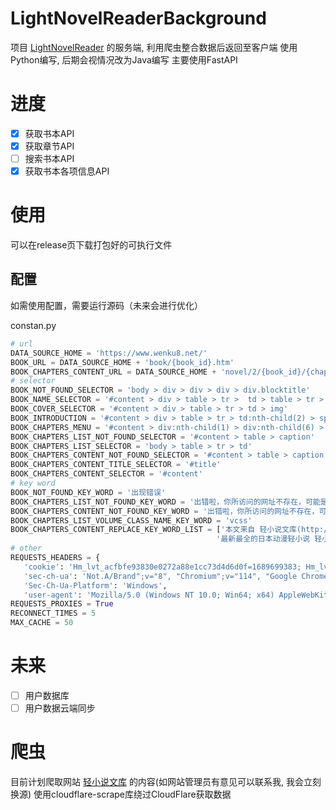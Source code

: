 # LightNovelReaderBackground
 项目 [LightNovelReader](https://github.com/dmzz-yyhyy/LightNovelReader) 的服务端, 利用爬虫整合数据后返回至客户端
 使用Python编写, 后期会视情况改为Java编写
 主要使用FastAPI
# 进度
 - [x] 获取书本API
 - [x] 获取章节API
 - [ ] 搜索书本API
 - [x] 获取书本各项信息API
# 使用
可以在release页下载打包好的可执行文件
## 配置
如需使用配置，需要运行源码（未来会进行优化）

constan.py
 ``` python
# url
DATA_SOURCE_HOME = 'https://www.wenku8.net/'
BOOK_URL = DATA_SOURCE_HOME + 'book/{book_id}.htm'
BOOK_CHAPTERS_CONTENT_URL = DATA_SOURCE_HOME + 'novel/2/{book_id}/{chapter_id}.htm'
# selector
BOOK_NOT_FOUND_SELECTOR = 'body > div > div > div > div.blocktitle'
BOOK_NAME_SELECTOR = '#content > div > table > tr >  td > table > tr > td > span > b'
BOOK_COVER_SELECTOR = '#content > div > table > tr > td > img'
BOOK_INTRODUCTION = '#content > div > table > tr > td:nth-child(2) > span:nth-child(13)'
BOOK_CHAPTERS_MENU = '#content > div:nth-child(1) > div:nth-child(6) > div > span:nth-child(1) > fieldset > div > a'
BOOK_CHAPTERS_LIST_NOT_FOUND_SELECTOR = '#content > table > caption'
BOOK_CHAPTERS_LIST_SELECTOR = 'body > table > tr > td'
BOOK_CHAPTERS_CONTENT_NOT_FOUND_SELECTOR = '#content > table > caption'
BOOK_CHAPTERS_CONTENT_TITLE_SELECTOR = '#title'
BOOK_CHAPTERS_CONTENT_SELECTOR = '#content'
# key word
BOOK_NOT_FOUND_KEY_WORD = '出现错误'
BOOK_CHAPTERS_LIST_NOT_FOUND_KEY_WORD = '出错啦，你所访问的网址不存在，可能是该小说已经更换版本，请你在本站重新查找'
BOOK_CHAPTERS_CONTENT_NOT_FOUND_KEY_WORD = '出错啦，你所访问的网址不存在，可能是该小说已经更换版本，请你在本站重新查找'
BOOK_CHAPTERS_LIST_VOLUME_CLASS_NAME_KEY_WORD = 'vcss'
BOOK_CHAPTERS_CONTENT_REPLACE_KEY_WORD_LIST = ['本文来自 轻小说文库(http://www.wenku8.com)',
                                               '最新最全的日本动漫轻小说 轻小说文库(http://www.wenku8.com) 为你一网打尽！']
# other
REQUESTS_HEADERS = {
    'cookie': 'Hm_lvt_acfbfe93830e0272a88e1cc73d4d6d0f=1689699383; Hm_lvt_d72896ddbf8d27c750e3b365ea2fc902=1689599799,1689699383; Hm_lpvt_acfbfe93830e0272a88e1cc73d4d6d0f=1689700321; cf_clearance=JGfSQ1POKy_Y_AQEyF_TIniYg.u.dAY7uGOYdHDBrL4-1689700322-0-0.2.1689700322; jieqiVisitId=article_articleviews%3D2152; PHPSESSID=9f0c1944571bd0325f49e333db9776a0; jieqiUserInfo=jieqiUserId%3D1125456%2CjieqiUserName%3Dyyhyy%2CjieqiUserGroup%3D3%2CjieqiUserVip%3D0%2CjieqiUserPassword%3Deb62861281462fd923fb99218735fef0%2CjieqiUserName_un%3Dyyhyy%2CjieqiUserHonor_un%3D%26%23x666E%3B%26%23x901A%3B%26%23x4F1A%3B%26%23x5458%3B%2CjieqiUserGroupName_un%3D%26%23x666E%3B%26%23x901A%3B%26%23x4F1A%3B%26%23x5458%3B%2CjieqiUserLogin%3D1689700457; jieqiVisitInfo=jieqiUserLogin%3D1689700457%2CjieqiUserId%3D1125456; Hm_lpvt_d72896ddbf8d27c750e3b365ea2fc902=1689700460',
    'sec-ch-ua': 'Not.A/Brand";v="8", "Chromium";v="114", "Google Chrome";v="114',
    'Sec-Ch-Ua-Platform': 'Windows',
    'user-agent': 'Mozilla/5.0 (Windows NT 10.0; Win64; x64) AppleWebKit/537.36 (KHTML, like Gecko) Chrome/114.0.0.0 Safari/537.36'}
REQUESTS_PROXIES = True
RECONNECT_TIMES = 5
MAX_CACHE = 50
```
# 未来
- [ ] 用户数据库
- [ ] 用户数据云端同步
# 爬虫
 目前计划爬取网站 [轻小说文库](https://www.wenku8.net/index.php) 的内容(如网站管理员有意见可以联系我, 我会立刻换源)
 使用cloudflare-scrape库绕过CloudFlare获取数据
